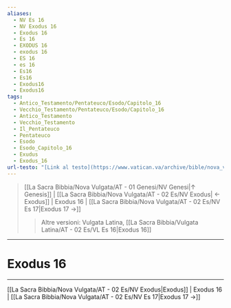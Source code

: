 ```yaml
---
aliases:
  - NV Es 16
  - NV Exodus 16
  - Exodus 16
  - Es 16
  - EXODUS 16
  - exodus 16
  - ES 16
  - es 16
  - Es16
  - Es16
  - Exodus16
  - Exodus16
tags:
  - Antico_Testamento/Pentateuco/Esodo/Capitolo_16
  - Vecchio_Testamento/Pentateuco/Esodo/Capitolo_16
  - Antico_Testamento
  - Vecchio_Testamento
  - Il_Pentateuco
  - Pentateuco
  - Esodo
  - Esodo_Capitolo_16
  - Exudus
  - Exodus_16
url-testo: "[Link al testo](https://www.vatican.va/archive/bible/nova_vulgata/documents/nova-vulgata_vt_exodus_lt.html)"
---
```


> [[La Sacra Bibbia/Nova Vulgata/AT - 01 Genesi/NV Genesi|↑ Genesis]] | [[La Sacra Bibbia/Nova Vulgata/AT - 02 Es/NV Exodus| ← Exodus]] <span class="bianco">| Exodus 16 |</span> [[La Sacra Bibbia/Nova Vulgata/AT - 02 Es/NV Es 17|Exodus 17 →]]
>> <span class="verde">Altre versioni:</span>
>> Vulgata Latina, [[La Sacra Bibbia/Vulgata Latina/AT - 02 Es/VL Es 16|Exodus 16]]

---

# Exodus 16

---

[[La Sacra Bibbia/Nova Vulgata/AT - 02 Es/NV Exodus|Exodus]] | Exodus 16 | [[La Sacra Bibbia/Nova Vulgata/AT - 02 Es/NV Es 17|Exodus 17 →]]